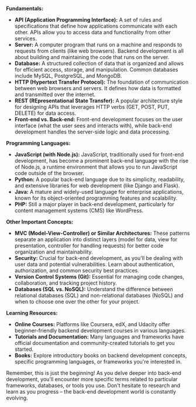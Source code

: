 **Fundamentals:**

- **API (Application Programming Interface):** A set of rules and specifications that define how applications communicate with each other. APIs allow you to access data and functionality from other services.
- **Server:** A computer program that runs on a machine and responds to requests from clients (like web browsers). Backend development is all about building and maintaining the code that runs on the server.
- **Database:** A structured collection of data that is organized and allows for efficient access, storage, and manipulation. Common databases include MySQL, PostgreSQL, and MongoDB.
- **HTTP (Hypertext Transfer Protocol):** The foundation of communication between web browsers and servers. It defines how data is formatted and transmitted over the internet.
- **REST (REpresentational State Transfer):** A popular architecture style for designing APIs that leverages HTTP verbs (GET, POST, PUT, DELETE) for data access.
- **Front-end vs. Back-end:** Front-end development focuses on the user interface (what the user sees and interacts with), while back-end development handles the server-side logic and data processing.

**Programming Languages:**

- **JavaScript (with Node.js):** JavaScript, traditionally used for front-end development, has become a prominent back-end language with the rise of Node.js, a runtime environment that allows you to run JavaScript code outside of the browser.
- **Python:** A popular back-end language due to its simplicity, readability, and extensive libraries for web development (like Django and Flask).
- **Java:** A mature and widely-used language for enterprise applications, known for its object-oriented programming features and scalability.
- **PHP:** Still a major player in back-end development, particularly for content management systems (CMS) like WordPress.

**Other Important Concepts:**

- **MVC (Model-View-Controller) or Similar Architectures:** These patterns separate an application into distinct layers (model for data, view for presentation, controller for handling requests) for better code organization and maintainability.
- **Security:** Crucial for back-end development, as you'll be dealing with user data and potential vulnerabilities. Learn about authentication, authorization, and common security best practices.
- **Version Control Systems (Git):** Essential for managing code changes, collaboration, and tracking project history.
- **Databases (SQL vs. NoSQL):** Understand the difference between relational databases (SQL) and non-relational databases (NoSQL) and when to choose one over the other for your project.

**Learning Resources:**

- **Online Courses:** Platforms like Coursera, edX, and Udacity offer beginner-friendly backend development courses in various languages.
- **Tutorials and Documentation:** Many languages and frameworks have official documentation and community-created tutorials to get you started.
- **Books:** Explore introductory books on backend development concepts, specific programming languages, or frameworks you're interested in.

Remember, this is just the beginning! As you delve deeper into back-end development, you'll encounter more specific terms related to particular frameworks, databases, or tools you use. Don't hesitate to research and learn as you progress – the back-end development world is constantly evolving.